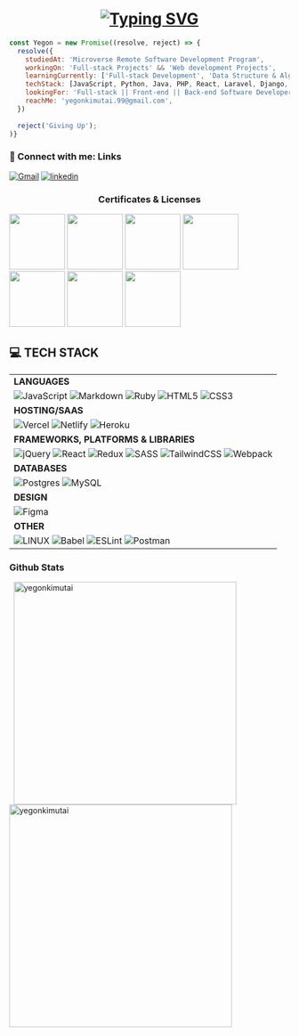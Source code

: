 <h1 align="center"><a href="https://git.io/typing-svg"><img src="https://readme-typing-svg.demolab.com?font=Fira+Code&weight=600&size=22&pause=700&width=435&lines=Hello+there+%2C+I'm+Brian+Yegon+%F0%9F%91%8B;A+Full-Stack+Software+Developer" alt="Typing SVG" /></a></h1>



```javascript
const Yegon = new Promise((resolve, reject) => {
  resolve({
    studiedAt: 'Microverse Remote Software Development Program',
    workingOn: 'Full-stack Projects' && 'Web development Projects',
    learningCurrently: ['Full-stack Development', 'Data Structure & Algorithms', 'Three js']
    techStack: [JavaScript, Python, Java, PHP, React, Laravel, Django, Ruby on Rails, SQL, HTML, CSS],
    lookingFor: 'Full-stack || Front-end || Back-end Software Developer position',
    reachMe: 'yegonkimutai.99@gmail.com',
  })
  
  reject('Giving Up');
)}
```

### 🔗 Connect with me: Links

[![Gmail](https://img.shields.io/badge/Gmail-D14836?style=for-the-badge&logo=gmail&logoColor=white)](mailto:yegonkimutai.99@gmail.com)
[![linkedin](https://img.shields.io/badge/linkedin-0A66C2?style=for-the-badge&logo=linkedin&logoColor=white)](https://www.linkedin.com/in/brian-yegon-kim05/)

<h3 align="left" style="display: flex; justify-content: center; align-item: center;">Certificates & Licenses</h3>
 <p>
 <img src = "https://templates.images.credential.net/15790420725707015843039145125501.png" height='100' width='100'/>
  <img src = "https://templates.images.credential.net/15959755104909798720520579501098.png" height='100' width='100'/>
 <img src = "https://templates.images.credential.net/15790419775515809487933217124360.png" height='100' width='100'/>
 <img src = "https://templates.images.credential.net/15790420075846753839720457960174.png" height='100' width='100'/>
 <img src = "https://templates.images.credential.net/15790421063942253832023806501758.png" height='100' width='100'/>
 <img src = "https://templates.images.credential.net/16728372942152429761903126575649.png" height='100' width='100'/>
  <img src = "https://templates.images.credential.net/15834231169533149351764588695625.png" height='100' width='100'/>
</p>

<h2> 💻 TECH STACK </h2>
<div align="center">
  
|  |
|--------|
| **LANGUAGES** |
| ![JavaScript](https://img.shields.io/badge/javascript-%23323330.svg?style=for-the-badge&logo=javascript&logoColor=%23F7DF1E) ![Markdown](https://img.shields.io/badge/markdown-%23000000.svg?style=for-the-badge&logo=markdown&logoColor=white) ![Ruby](https://img.shields.io/badge/ruby-%23CC342D.svg?style=for-the-badge&logo=ruby&logoColor=white) ![HTML5](https://img.shields.io/badge/html5-%23E34F26.svg?style=for-the-badge&logo=html5&logoColor=white) ![CSS3](https://img.shields.io/badge/css3-%231572B6.svg?style=for-the-badge&logo=css3&logoColor=white) |
| **HOSTING/SAAS** |
| ![Vercel](https://img.shields.io/badge/vercel-%23000000.svg?style=for-the-badge&logo=vercel&logoColor=white) ![Netlify](https://img.shields.io/badge/netlify-%23000000.svg?style=for-the-badge&logo=netlify&logoColor=#00C7B7) ![Heroku](https://img.shields.io/badge/heroku-%23430098.svg?style=for-the-badge&logo=heroku&logoColor=white)  |
| **FRAMEWORKS, PLATFORMS & LIBRARIES** | 
|![jQuery](https://img.shields.io/badge/jquery-%230769AD.svg?style=for-the-badge&logo=jquery&logoColor=white) ![React](https://img.shields.io/badge/react-%2320232a.svg?style=for-the-badge&logo=react&logoColor=%2361DAFB) ![Redux](https://img.shields.io/badge/redux-%23593d88.svg?style=for-the-badge&logo=redux&logoColor=white) ![SASS](https://img.shields.io/badge/SASS-hotpink.svg?style=for-the-badge&logo=SASS&logoColor=white) ![TailwindCSS](https://img.shields.io/badge/tailwindcss-%2338B2AC.svg?style=for-the-badge&logo=tailwind-css&logoColor=white) ![Webpack](https://img.shields.io/badge/webpack-%238DD6F9.svg?style=for-the-badge&logo=webpack&logoColor=black) |
| **DATABASES**|
| ![Postgres](https://img.shields.io/badge/postgres-%23316192.svg?style=for-the-badge&logo=postgresql&logoColor=white) ![MySQL](https://img.shields.io/badge/mysql-%2300f.svg?style=for-the-badge&logo=mysql&logoColor=white) |
| **DESIGN** |
| ![Figma](https://img.shields.io/badge/figma-%23F24E1E.svg?style=for-the-badge&logo=figma&logoColor=white) |
| **OTHER** |
| ![LINUX](https://img.shields.io/badge/Linux-FCC624?style=for-the-badge&logo=linux&logoColor=black) ![Babel](https://img.shields.io/badge/Babel-F9DC3e?style=for-the-badge&logo=babel&logoColor=black) ![ESLint](https://img.shields.io/badge/ESLint-4B3263?style=for-the-badge&logo=eslint&logoColor=white) ![Postman](https://img.shields.io/badge/Postman-FF6C37?style=for-the-badge&logo=postman&logoColor=white) |
  
</div>

### Github Stats
<div>
<p>&nbsp;
  <img align="center" width="400" src="https://github-readme-stats.vercel.app/api?username=yegonkimutai&show_icons=true&locale=en" alt="yegonkimutai" />
  <img align="center" src="https://github-readme-streak-stats.herokuapp.com/?user=yegonkimutai&" alt="yegonkimutai" width="400"/>
  </p>
<div/>

